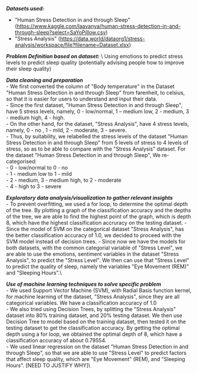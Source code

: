 ***Datasets used:***
- "Human Stress Detection in and through Sleep" (https://www.kaggle.com/laavanya/human-stress-detection-in-and-through-sleep?select=SaYoPillow.csv)
- "Stress Analysis" (https://data.world/dataorg1/stress-analysis/workspace/file?filename=Dataset.xlsx)

***Problem Definition based on dataset:*** \ 
Using emotions to predict stress levels to predict sleep quality (potentially advising people how to improve their sleep quality)

***Data cleaning and preparation***\
    - We first converted the column of "Body temperature" in the Dataset "Human Stress Detection in and through Sleep" from farenheit, to celsius, so that it is easier for users to understand and input their data.\
    - Since the first dataset, "Human Stress Detection in and through Sleep", have 5 stress levels, namely, 0 - low/normal, 1 – medium low, 2 - medium, 3 - medium high, 4 - high.\
    - On the other hand, for the dataset, "Stress Analysis", have 4 stress levels, namely, 0 - no , 1 - mild, 2 - moderate, 3 - severe.\
    - Thus, by suitability, we relabelled the stress levels of the dataset "Human Stress Detection in and through Sleep" from 5 levels of stress to 4 levels of stress, so as to be able to compare with the "Stress Analysis" dataset. For the dataset "Human Stress Detection in and through Sleep", We re-categorised:\
        - 0 - low/normal to 0 - no\
        - 1 - medium low to 1 - mild\
        - 2 - medium, 3 - medium high, to 2 - moderate\
        - 4 - high to 3 - severe
        
***Exploratory data analysis/visualization to gather relevant insights***\
    - To prevent overfitting, we used a for loop, to determine the optimal depth of the tree. By plotting a graph of the classification accuracy and the depths of the tree, we are able to find the highest point of the graph, which is depth 8, which have the highest classification accruracy on the testing dataset.
    - Since the model of SVM on the categorical dataset "Stress Analysis", has the better classification accuracy of 1.0, we decided to proceed with the SVM model instead of decision trees.
    - Since now we have the models for both datasets, with the common categorial variable of "Stress Level", we are able to use the emotions, sentiment variables in the dataset "Stress Analysis", to predict the "Stress Level". We then can use that "Stress Level" to predict the quality of sleep, namely the variables "Eye Movement (REM)" and "Sleeping Hours".\

***Use of machine learning techniques to solve specific problem***\
    - We used Support Vector Machine (SVM), with Radial Basis function kernel, for machine learning of the dataset, "Stress Analysis", since they are all categorical variables. We have a classification accuracy of 1.0\
    - We also tried using Decision Trees, by splitting the "Stress Analysis" dataset into 80% training dataset, and 20% testing dataset. We then use Decision Tree to model based on the training dataset, then tested it on the testing dataset to get the classification accuracy.  By getting the optimal depth using a for loop, we obtained the optimal depth of 8, which have a classification accuracy of about 0.79554.\
    - We used linear regression on the dataset "Human Stress Detection in and through Sleep", so that we are able to use "Stress Level" to predict factors that affect sleep quality, which are "Eye Movement" (REM), and "Sleeping Hours". [NEED TO JUSTIFY WHY]\